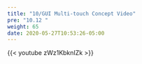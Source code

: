 ```yaml
---
title: "10/GUI Multi-touch Concept Video"
pre: "10.12 "
weight: 65
date: 2020-05-27T10:53:26-05:00
---
```


{{< youtube zWz1KbknIZk >}}



